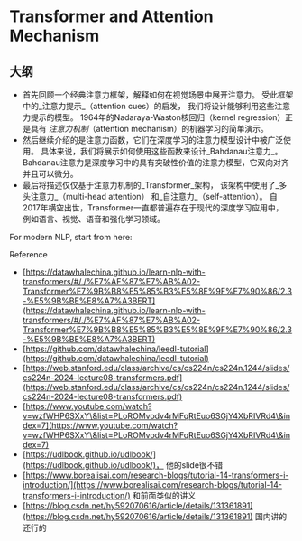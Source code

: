 # Transformer and Attention Mechanism

## 大纲

* 首先回顾一个经典注意力框架，解释如何在视觉场景中展开注意力。 受此框架中的_注意力提示_（attention cues）的启发， 我们将设计能够利用这些注意力提示的模型。 1964年的Nadaraya-Waston核回归（kernel regression）正是具有 _注意力机制_（attention mechanism）的机器学习的简单演示。
* 然后继续介绍的是注意力函数，它们在深度学习的注意力模型设计中被广泛使用。 具体来说，我们将展示如何使用这些函数来设计_Bahdanau注意力_。 Bahdanau注意力是深度学习中的具有突破性价值的注意力模型，它双向对齐并且可以微分。
* 最后将描述仅仅基于注意力机制的_Transformer_架构， 该架构中使用了_多头注意力_（multi-head attention） 和_自注意力_（self-attention）。 自2017年横空出世，Transformer一直都普遍存在于现代的深度学习应用中， 例如语言、视觉、语音和强化学习领域。





For modern NLP,  start from here:

Reference

* [https://datawhalechina.github.io/learn-nlp-with-transformers/#/./%E7%AF%87%E7%AB%A02-Transformer%E7%9B%B8%E5%85%B3%E5%8E%9F%E7%90%86/2.3-%E5%9B%BE%E8%A7%A3BERT](https://datawhalechina.github.io/learn-nlp-with-transformers/#/./%E7%AF%87%E7%AB%A02-Transformer%E7%9B%B8%E5%85%B3%E5%8E%9F%E7%90%86/2.3-%E5%9B%BE%E8%A7%A3BERT)
* [https://github.com/datawhalechina/leedl-tutorial](https://github.com/datawhalechina/leedl-tutorial)
* [https://web.stanford.edu/class/archive/cs/cs224n/cs224n.1244/slides/cs224n-2024-lecture08-transformers.pdf](https://web.stanford.edu/class/archive/cs/cs224n/cs224n.1244/slides/cs224n-2024-lecture08-transformers.pdf)
* [https://www.youtube.com/watch?v=wzfWHP6SXxY\&list=PLoROMvodv4rMFqRtEuo6SGjY4XbRIVRd4\&index=7](https://www.youtube.com/watch?v=wzfWHP6SXxY\&list=PLoROMvodv4rMFqRtEuo6SGjY4XbRIVRd4\&index=7)
* [https://udlbook.github.io/udlbook/](https://udlbook.github.io/udlbook/)， 他的slide很不错
* [https://www.borealisai.com/research-blogs/tutorial-14-transformers-i-introduction/](https://www.borealisai.com/research-blogs/tutorial-14-transformers-i-introduction/) 和前面类似的讲义
* [https://blog.csdn.net/hy592070616/article/details/131361891](https://blog.csdn.net/hy592070616/article/details/131361891) 国内讲的还行的







